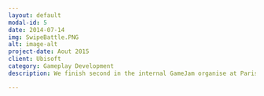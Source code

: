 ```yaml
---
layout: default
modal-id: 5
date: 2014-07-14
img: SwipeBattle.PNG
alt: image-alt
project-date: Aout 2015
client: Ubisoft
category: Gameplay Development
description: We finish second in the internal GameJam organise at Paris Mobile

---
```

